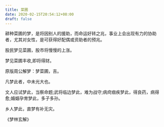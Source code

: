 ```yaml
---
title: 菜圃
date: 2020-02-15T20:54:12+08:00
draft: false
---
```


耕种菜圃的梦，是将因别人的援助，而命运好转之兆，事业上会出现有力的协助者，尤其对女性，是可获得好配偶或资助者的预兆。

股民梦见菜圃，股市将慢慢的上涨。

梦见菜圃丰收,即将得财。

原版周公解梦：梦菜圃，吉。

凡梦此者，中未光大也。

文人应试梦此，当察命题;武将临边梦此，难为战守;病疴痼疾梦此，得良药，病得愈;婚姻孕育梦此，多子多孙。

乡人梦此，直梦有补无灾。

《梦林玄解》